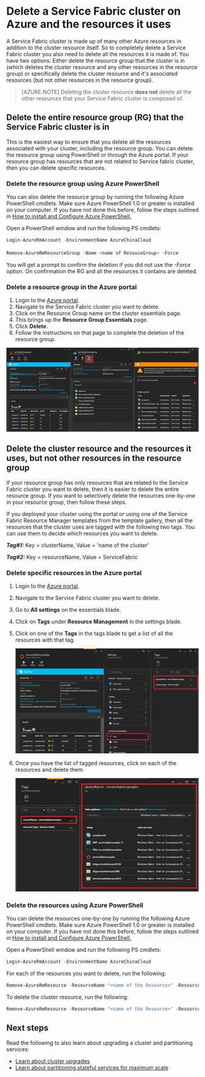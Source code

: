 <properties
    pageTitle="Delete an Azure cluster and its resources | Azure"
    description="Learn how to completely delete a Service Fabric cluster either deleting the resource group containing the cluster or by selectively deleting resources."
    services="service-fabric"
    documentationcenter=".net"
    author="ChackDan"
    manager="timlt"
    editor="" />
<tags
    ms.assetid="de422950-2d22-4ddb-ac47-dd663a946a7e"
    ms.service="service-fabric"
    ms.devlang="dotnet"
    ms.topic="article"
    ms.tgt_pltfrm="na"
    ms.workload="na"
    ms.date="12/09/2016"
    wacn.date=""
    ms.author="chackdan" />

# Delete a Service Fabric cluster on Azure and the resources it uses
A Service Fabric cluster is made up of many other Azure resources in addition to the cluster resource itself. So to completely delete a Service Fabric cluster you also need to delete all the resources it is made of.
You have two options: Either delete the resource group that the cluster is in (which deletes the cluster resource and any other resources in the resource group) or specifically delete the cluster resource and it's associated resources (but not other resources in the resource group).

>[AZURE.NOTE] Deleting the cluster resource **does not** delete all the other resources that your Service Fabric cluster is composed of.

## Delete the entire resource group (RG) that the Service Fabric cluster is in
This is the easiest way to ensure that you delete all the resources associated with your cluster, including the resource group. You can delete the resource group using PowerShell or through the Azure portal. If your resource group has resources that are not related to Service fabric cluster, then you can delete specific resources.

### Delete the resource group using Azure PowerShell

You can also delete the resource group by running the following Azure PowerShell cmdlets. Make sure Azure PowerShell 1.0 or greater is installed on your computer. If you have not done this before, follow the steps outlined in [How to install and Configure Azure PowerShell.](/documentation/articles/powershell-install-configure/)

Open a PowerShell window and run the following PS cmdlets:

```powershell
Login-AzureRmAccount -EnvironmentName AzureChinaCloud

Remove-AzureRmResourceGroup -Name <name of ResouceGroup> -Force
```

You will get a prompt to confirm the deletion if you did not use the *-Force* option. On confirmation the RG and all the resources it contains are deleted.

### Delete a resource group in the Azure portal  

1. Login to the [Azure portal](https://portal.azure.cn).
2. Navigate to the Service Fabric cluster you want to delete.
3. Click on the Resource Group name on the cluster essentials page.
4. This brings up the **Resource Group Essentials** page.
5. Click **Delete**.
6. Follow the instructions on that page to complete the deletion of the resource group.

![Resource Group Delete][ResourceGroupDelete]

## Delete the cluster resource and the resources it uses, but not other resources in the resource group
If your resource group has only resources that are related to the Service Fabric cluster you want to delete, then it is easier to delete the entire resource group. If you want to selectively delete the resources one-by-one in your resource group, then follow these steps.

If you deployed your cluster using the portal or using one of the Service Fabric Resource Manager templates from the template gallery, then all the resources that the cluster uses are tagged with the following two tags. You can use them to decide which resources you want to delete.

***Tag#1:*** Key = clusterName, Value = 'name of the cluster'

***Tag#2:*** Key = resourceName, Value = ServiceFabric

### Delete specific resources in the Azure portal

1. Login to the [Azure portal](https://portal.azure.cn).
2. Navigate to the Service Fabric cluster you want to delete.
3. Go to **All settings** on the essentials blade.
4. Click on **Tags** under **Resource Management** in the settings blade.
5. Click on one of the **Tags** in the tags blade to get a list of all the resources with that tag.
   
    ![Resource Tags][ResourceTags]
6. Once you have the list of tagged resources, click on each of the resources and delete them.
   
    ![Tagged Resources][TaggedResources]

### Delete the resources using Azure PowerShell

You can delete the resources one-by-one by running the following Azure PowerShell cmdlets. Make sure Azure PowerShell 1.0 or greater is installed on your computer. If you have not done this before, follow the steps outlined in [How to install and Configure Azure PowerShell.](/documentation/articles/powershell-install-configure/)

Open a PowerShell window and run the following PS cmdlets:

```powershell
Login-AzureRmAccount -EnvironmentName AzureChinaCloud
```
For each of the resources you want to delete, run the following:

```powershell
Remove-AzureRmResource -ResourceName "<name of the Resource>" -ResourceType "<Resource Type>" -ResourceGroupName "<name of the resource group>" -Force
```

To delete the cluster resource, run the following:

```powershell
Remove-AzureRmResource -ResourceName "<name of the Resource>" -ResourceType "Microsoft.ServiceFabric/clusters" -ResourceGroupName "<name of the resource group>" -Force
```

## Next steps
Read the following to also learn about upgrading a cluster and partitioning services:

- [Learn about cluster upgrades](/documentation/articles/service-fabric-cluster-upgrade/)
- [Learn about partitioning stateful services for maximum scale](/documentation/articles/service-fabric-concepts-partitioning/)

<!--Image references-->
[ResourceGroupDelete]: ./media/service-fabric-cluster-delete/ResourceGroupDelete.PNG

[ResourceTags]: ./media/service-fabric-cluster-delete/ResourceTags.png

[TaggedResources]: ./media/service-fabric-cluster-delete/TaggedResources.PNG
